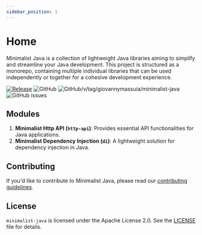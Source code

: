 ```yaml
---
sidebar_position: 1
---
```


# Home

Minimalist Java is a collection of lightweight Java libraries aiming to simplify and streamline your
Java development.
This project is structured as a monorepo, containing multiple individual libraries that can be used
independently or
together for a cohesive development experience.

[![Release](https://github.com/giovannymassuia/minimalist-java/actions/workflows/publish.yaml/badge.svg)](https://github.com/giovannymassuia/minimalist-java/actions/workflows/publish.yaml)
![GitHub](https://img.shields.io/github/license/giovannymassuia/minimalist-java)
![GitHub/v/tag/giovannymassuia/minimalist-java](https://img.shields.io/github/v/tag/giovannymassuia/minimalist-java?label=version)
![GitHub issues](https://img.shields.io/github/issues/giovannymassuia/minimalist-java)

## Modules

1. **Minimalist Http API (`http-api`)**: Provides essential API functionalities for Java
   applications.
2. **Minimalist Dependency Injection (`di`)**: A lightweight solution for dependency injection
   in Java.

## Contributing

If you'd like to contribute to Minimalist Java, please read
our [contributing guidelines](CONTRIBUTING.md).

## License

`minimalist-java` is licensed under the Apache License 2.0. See the [LICENSE](LICENSE) file for
details.
